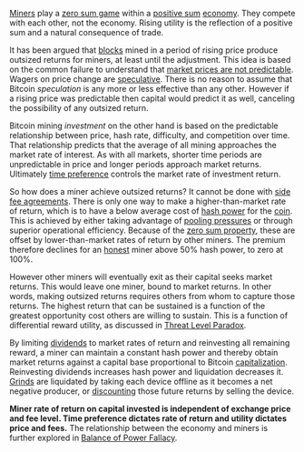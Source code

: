 [Miners](Glossary#miner) play a [zero sum game](https://en.wikipedia.org/wiki/Zero-sum_game) within a [positive sum](https://en.wikipedia.org/wiki/Win-win_game) [economy](Glossary#economy). They compete with each other, not the economy. Rising utility is the reflection of a positive sum and a natural consequence of trade.

It has been argued that [blocks](Glossary#block) mined in a period of rising price produce outsized returns for miners, at least until the adjustment. This idea is based on the common failure to understand that [market prices are not predictable](https://en.wikipedia.org/wiki/Chaos_theory). Wagers on price change are [speculative](Glossary#speculation). There is no reason to assume that Bitcoin *speculation* is any more or less effective than any other. However if a rising price was predictable then capital would predict it as well, canceling the possibility of any outsized return.

Bitcoin mining *investment* on the other hand is based on the predictable relationship between price, hash rate, difficulty, and competition over time. That relationship predicts that the average of all mining approaches the market rate of interest. As with all markets, shorter time periods are unpredictable in price and longer periods approach market returns. Ultimately [time preference](https://en.wikipedia.org/wiki/Time_preference) controls the market rate of investment return.

So how does a miner achieve outsized returns? It cannot be done with [side fee agreements](Side-Fee-Fallacy). There is only one way to make a higher-than-market rate of return, which is to have a below average cost of [hash power](Glossary#hash-power) for the [coin](Glossary#coin). This is achieved by either taking advantage of [pooling pressures](Pooling-Pressure-Risk) or through superior operational efficiency. Because of the [zero sum property](Zero-Sum-Property), these are offset by lower-than-market rates of return by other miners. The premium therefore declines for an [honest](Glossary#honest) miner above 50% hash power, to zero at 100%.

However other miners will eventually exit as their capital seeks market returns. This would leave one miner, bound to market returns. In other words, making outsized returns requires others from whom to capture those returns. The highest return that can be sustained is a function of the greatest opportunity cost others are willing to sustain. This is a function of differential reward utility, as discussed in [Threat Level Paradox](Threat-Level-Paradox).

By limiting [dividends](https://en.wikipedia.org/wiki/Dividend) to market rates of return and reinvesting all remaining reward, a miner can maintain a constant hash power and thereby obtain market returns against a capital base proportional to Bitcoin [capitalization](Glossary#capitalization). Reinvesting dividends increases hash power and liquidation decreases it. [Grinds](Glossary#grind) are liquidated by taking each device offline as it becomes a net negative producer, or [discounting](https://en.wikipedia.org/wiki/Present_value) those future returns by selling the device.

**Miner rate of return on capital invested is independent of exchange price and fee level. Time preference dictates rate of return and utility dictates price and fees.** The relationship between the economy and miners is further explored in [Balance of Power Fallacy](Balance-of-Power-Fallacy).